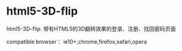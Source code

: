 # html5-3D-flip
html5-3D-flip.   带有HTML5的3D翻转效果的登录、注册、找回密码页面

compatible browser： ie10+,chrome,firefox,safari,opera
